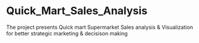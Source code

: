 # Quick_Mart_Sales_Analysis
The project presents  Quick mart Supermarket Sales analysis &amp; Visualization for better strategic marketing &amp; decisison making
